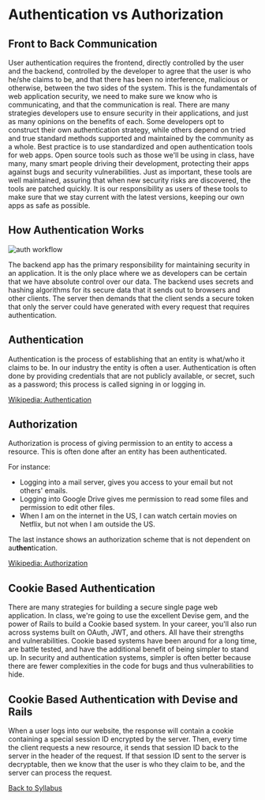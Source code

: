 # Authentication vs Authorization

## Front to Back Communication
User authentication requires the frontend, directly controlled by the user and the backend, controlled by the developer to agree that the user is who he/she claims to be, and that there has been no interference, malicious or otherwise, between the two sides of the system.  This is the fundamentals of web application security, we need to make sure we know who is communicating, and that the communication is real.  There are many strategies developers use to ensure security in their applications, and just as many opinions on the benefits of each.  Some developers opt to construct their own authentication strategy, while others depend on tried and true standard methods supported and maintained by the community as a whole.  Best practice is to use standardized and open authentication tools for web apps.  Open source tools such as those we'll be using in class, have many, many smart people driving their development, protecting their apps against bugs and security vulnerabilities.  Just as important, these tools are well maintained, assuring that when new security risks are discovered, the tools are patched quickly.  It is our responsibility as users of these tools to make sure that we stay current with the latest versions, keeping our own apps as safe as possible.

## How Authentication Works

![auth workflow](https://s3.amazonaws.com/learn-site/curriculum/React/Authentication.jpg)

The backend app has the primary responsibility for maintaining security in an application.  It is the only place where we as developers can be certain that we have absolute control over our data.  The backend uses secrets and hashing algorithms for its secure data that it sends out to browsers and other clients.  The server then demands that the client sends a secure token that only the server could have generated with every request that requires authentication.

## Authentication

Authentication is the process of establishing that an entity is what/who it claims to be. In our industry the entity is often a user. Authentication is often done by providing credentials that are not publicly available, or secret, such as a password; this process is called signing in or logging in.

<a href="https://en.wikipedia.org/wiki/Authentication" target="blank">Wikipedia: Authentication</a>

## Authorization

Authorization is process of giving permission to an entity to access a resource. This is often done after an entity has been authenticated.

For instance:
* Logging into a mail server, gives you access to your email but not others' emails.
* Logging into Google Drive gives me permission to read some files and permission to edit other files.
* When I am on the internet in the US, I can watch certain movies on Netflix, but not when I am outside the US.

The last instance shows an authorization scheme that is not dependent on au**then**tication.

<a href="https://en.wikipedia.org/wiki/Authorization" target="blank">Wikipedia: Authorization</a>

## Cookie Based Authentication
There are many strategies for building a secure single page web application.  In class, we're going to use the excellent Devise gem, and the power of Rails to build a Cookie based system.  In your career, you'll also run across systems built on OAuth, JWT, and others.  All have their strengths and vulnerabilities.  Cookie based systems have been around for a long time, are battle tested, and have the additional benefit of being simpler to stand up.  In security and authentication systems, simpler is often better because there are fewer complexities in the code for bugs and thus vulnerabilities to hide.

## Cookie Based Authentication with Devise and Rails
When a user logs into our website, the response will contain a cookie containing a special session ID encrypted by the server.  Then, every time the client requests a new resource, it sends that session ID back to the server in the header of the request.  If that session ID sent to the server is decryptable, then we know that the user is who they claim to be, and the server can process the request.


[ Back to Syllabus ](../README.md#unit-nine-react-in-rails-and-authentication)

